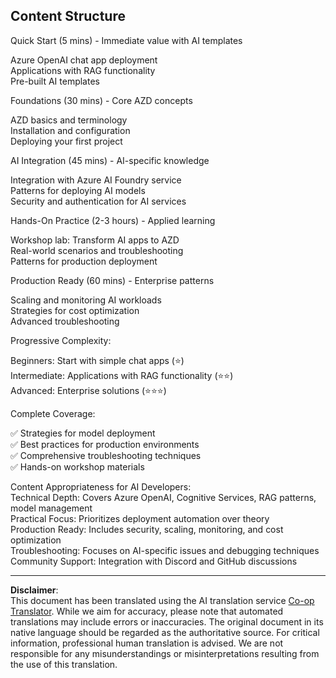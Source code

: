 <!--
CO_OP_TRANSLATOR_METADATA:
{
  "original_hash": "f043362c5ed91c41a815609e4f16bd48",
  "translation_date": "2025-09-12T22:57:42+00:00",
  "source_file": "course-outline.md",
  "language_code": "en"
}
-->
## Content Structure

Quick Start (5 mins) - Immediate value with AI templates

Azure OpenAI chat app deployment  
Applications with RAG functionality  
Pre-built AI templates  

Foundations (30 mins) - Core AZD concepts

AZD basics and terminology  
Installation and configuration  
Deploying your first project  

AI Integration (45 mins) - AI-specific knowledge

Integration with Azure AI Foundry service  
Patterns for deploying AI models  
Security and authentication for AI services  

Hands-On Practice (2-3 hours) - Applied learning

Workshop lab: Transform AI apps to AZD  
Real-world scenarios and troubleshooting  
Patterns for production deployment  

Production Ready (60 mins) - Enterprise patterns

Scaling and monitoring AI workloads  
Strategies for cost optimization  
Advanced troubleshooting  

Progressive Complexity:

Beginners: Start with simple chat apps (⭐)  
Intermediate: Applications with RAG functionality (⭐⭐)  
Advanced: Enterprise solutions (⭐⭐⭐)  

Complete Coverage:

✅ Strategies for model deployment  
✅ Best practices for production environments  
✅ Comprehensive troubleshooting techniques  
✅ Hands-on workshop materials  

Content Appropriateness for AI Developers:  
Technical Depth: Covers Azure OpenAI, Cognitive Services, RAG patterns, model management  
Practical Focus: Prioritizes deployment automation over theory  
Production Ready: Includes security, scaling, monitoring, and cost optimization  
Troubleshooting: Focuses on AI-specific issues and debugging techniques  
Community Support: Integration with Discord and GitHub discussions  

---

**Disclaimer**:  
This document has been translated using the AI translation service [Co-op Translator](https://github.com/Azure/co-op-translator). While we aim for accuracy, please note that automated translations may include errors or inaccuracies. The original document in its native language should be regarded as the authoritative source. For critical information, professional human translation is advised. We are not responsible for any misunderstandings or misinterpretations resulting from the use of this translation.